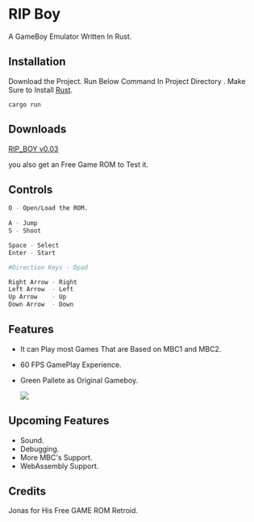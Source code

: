# RIP Boy

A GameBoy Emulator Written In Rust.

## Installation

Download the Project. Run Below Command In Project Directory . Make Sure to Install [Rust](https://www.rust-lang.org/tools/install).

```shell
cargo run
```

## Downloads
[RIP_BOY v0.03](https://github.com/Bhuvan-Vemula/RIPBoy/releases/tag/0.03)

you also get an Free Game ROM to Test it.
  

## Controls
```bash
O - Open/Load the ROM.
 
A - Jump 
S - Shoot

Space - Select
Enter - Start

#Direction Keys - Dpad

Right Arrow - Right
Left Arrow  - Left
Up Arrow    - Up
Down Arrow  - Down

```

## Features 
- It can Play most Games That are Based on MBC1 and MBC2.
- 60 FPS GamePlay Experience.
- Green Pallete as Original Gameboy.

    ![](https://media.giphy.com/media/ToYMjBmZlrafaGomD2/giphy.gif)

## Upcoming Features

- Sound.
- Debugging.
- More MBC's Support.
- WebAssembly Support.

## Credits 

Jonas for His Free GAME ROM Retroid.
